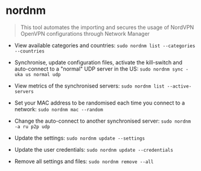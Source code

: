 # nordnm
> This tool automates the importing and secures the usage of NordVPN OpenVPN configurations through Network Manager

- View available categories and countries:
`sudo nordnm list --categories --countries`

- Synchronise, update configuration files, activate the kill-switch and auto-connect to a "normal" UDP server in the US:
`sudo nordnm sync -uka us normal udp`

- View metrics of the synchronised servers:
`sudo nordnm list --active-servers`

- Set your MAC address to be randomised each time you connect to a network:
`sudo nordnm mac --random`

- Change the auto-connect to another synchronised server:
`sudo nordnm -a ru p2p udp`

- Update the settings:
`sudo nordnm update --settings`

- Update the user credentials:
`sudo nordnm update --credentials`

- Remove all settings and files:
`sudo nordnm remove --all`


